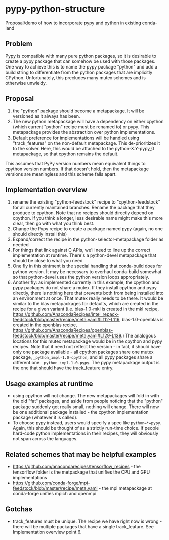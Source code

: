 # pypy-python-structure
Proposal/demo of how to incorporate pypy and python in existing conda-land

## Problem
Pypy is compatible with many pure python packages, so it is desirable to create a 
pypy package that can somehow be used with those packages.  One way to achieve this is to 
name the pypy package "python" and add a build string to differentiate from the python 
packages that are implicitly CPython.  Unfortunately, this precludes many mutex schemes 
and is otherwise unwieldy.

## Proposal
1. the "python" package should become a metapackage.  It will be versioned as
it always has been.  
2. The new python metapackage will have a dependency on either cpython (which current "python" 
recipe must be renamed to) or pypy.  This metapackage provides the abstraction over 
python implementations.
3. Default preference for implementations will be handled using "track_features" on the 
non-default metapackage.  This de-prioritizes it to the solver.  Here, this would be 
attached to the python-X.Y-pypy_0 metapackage, so that cpython remains the default.

This assumes that PyPy version numbers mean equivalent things to cpython version numbers.
If that doesn't hold, then the metapackage versions are meaningless and this scheme falls apart.

## Implementation overview
1. rename the existing "python-feedstock" recipe to "cpython-feedstock" for all 
currently maintained branches.  Rename the package that they produce to cpython.  Note 
that no recipes should directly depend on cpython.  If you think a longer, less
desirable name might make this more clear, then go with what you think best.
2. Change the Pypy recipe to create a package named pypy (again, no one should directly
install this)
3. Expand/correct the recipe in the python-selector-metapackage folder as needed
4. For things that link against C APIs, we'll need to line up the correct implementation
at runtime.  There's a python-devel metapackage that should be close to what you need
5. One fly in this ointment is the special handling that conda-build does for python
version.  It may be necessary to overhaul conda-build somewhat so that python-devel
uses the python version loops appropriately. 
6. Another fly: as implemented currently in this example, the cpython and pypy packages do not share a 
mutex. If they install cpython and pypy directly, there is nothing here that
prevents both from being installed into an environment at once.  That mutex really needs to be there.  It would be similar to the blas metapackages for 
defaults, which are created in the recipe for a given variant (i.e. blas-1.0-mkl is 
created in the mkl recipe, https://github.com/AnacondaRecipes/intel_repack-feedstock/blob/master/recipe/meta.yaml#L112-L116, blas-1.0-openblas is created in the openblas recipe, https://github.com/AnacondaRecipes/openblas-feedstock/blob/master/recipe/meta.yaml#L129-L139.)  The analogous locations for this mutex metapackage would be in the cpython and pypy recipes.  Note that it need not reflect the version - in fact, it should have only one package available - all cpython packages share one mutex package, `_python_impl-1.0-cpython`, and all pypy packages share a different one: `_python_impl-1.0-pypy`.  The pypy metapackage output is the one that should have the track_feature entry.

## Usage examples at runtime
* using cpython will not change.  The new metapackages will fold in with the old "fat" 
packages, and aside from people noticing that the "python" package suddenly got really
small, nothing will change.  There will now be one additional package installed - the
cpython implementation package (whatever it is called).
* To choose pypy instead, users would specify a spec like `python=*=pypy`.  Again, 
this should be thought of as a strictly run-time choice.  If people hard-code python
implementations in their recipes, they will obviously not span across the languages.  

## Related schemes that may be helpful examples
* https://github.com/anacondarecipes/tensorflow_recipes - the tensorflow folder is the 
metpackage that unifies the CPU and GPU implementations
* https://github.com/conda-forge/mpi-feedstock/blob/master/recipe/meta.yaml - the mpi
metapackage at conda-forge unifies mpich and openmpi 

## Gotchas
* track_features must be unique.  The recipe we have right now is wrong - there will be multiple packages that have a single track_feature.  See Implementation overview point 6.
